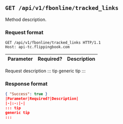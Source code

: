 ## `GET /api/v1/fbonline/tracked_links`
Method description.
### Request format
```http request
GET /api/v1/fbonline/tracked_links HTTP/1.1
Host: api-tc.flippingbook.com
```
|Parameter|Required?|Description|
|-|:-:|-|
Request description
::: tip
generic tip
:::
### Response format
```json
{ "Success": true }
|Parameter|Required?|Description|
|-|:-:|-|
::: tip
generic tip
:::
